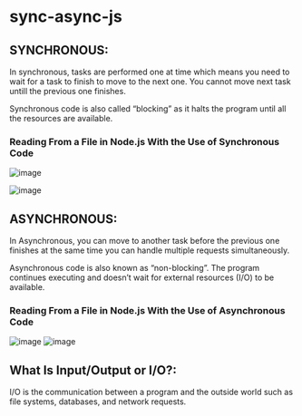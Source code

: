 # sync-async-js

## SYNCHRONOUS:

In synchronous, tasks are performed one at time which means you need to wait for a task to finish to move to the next one.
You cannot move next task untill the previous one finishes.

Synchronous code is also called “blocking” as it halts the program until all the resources are available.


### Reading From a File in Node.js With the Use of Synchronous Code

![image](https://user-images.githubusercontent.com/84491246/215338170-d6583841-d6a7-471e-8913-f0aa00be1fd8.png)

![image](https://user-images.githubusercontent.com/84491246/215338142-e61cecaf-1046-48cf-a13b-d2a951846e3c.png)



## ASYNCHRONOUS:

In Asynchronous, you can move to another task before the previous one finishes at the same time you can handle multiple requests simultaneously.

Asynchronous code is also known as “non-blocking”. The program continues executing and doesn’t wait for external resources (I/O) to be available.

### Reading From a File in Node.js With the Use of Asynchronous Code

![image](https://user-images.githubusercontent.com/84491246/215338204-0c2e4bb5-4133-4b89-9e25-766890d3577d.png)
![image](https://user-images.githubusercontent.com/84491246/215338222-2cbdf5f7-8f90-4dfd-95d3-bca7021a613e.png)


## What Is Input/Output or I/O?:
I/O is the communication between a program and the outside world such as file systems, databases, and network requests.



